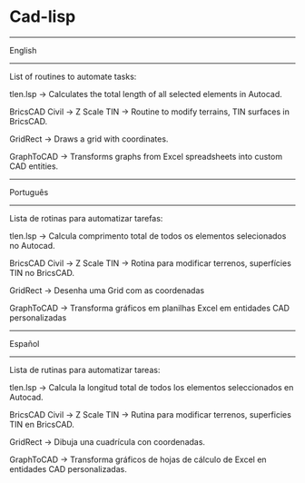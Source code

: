 # Cad-lisp
******************** 
English
******************** 
List of routines to automate tasks:

tlen.lsp -> Calculates the total length of all selected elements in Autocad.

BricsCAD Civil -> Z Scale TIN -> Routine to modify terrains, TIN surfaces in BricsCAD.

GridRect -> Draws a grid with coordinates.

GraphToCAD -> Transforms graphs from Excel spreadsheets into custom CAD entities.


******************** 
Português
******************** 
Lista de rotinas para automatizar tarefas:

tlen.lsp -> Calcula comprimento total de todos os elementos selecionados no Autocad.

BricsCAD Civil -> Z Scale TIN -> Rotina para modificar terrenos, superfícies TIN no BricsCAD.

GridRect -> Desenha uma Grid com as coordenadas

GraphToCAD -> Transforma gráficos em planilhas Excel em entidades CAD personalizadas


******************** 
Español
******************** 
Lista de rutinas para automatizar tareas:

tlen.lsp -> Calcula la longitud total de todos los elementos seleccionados en Autocad.

BricsCAD Civil -> Z Scale TIN -> Rutina para modificar terrenos, superficies TIN en BricsCAD.

GridRect -> Dibuja una cuadrícula con coordenadas.

GraphToCAD -> Transforma gráficos de hojas de cálculo de Excel en entidades CAD personalizadas.
